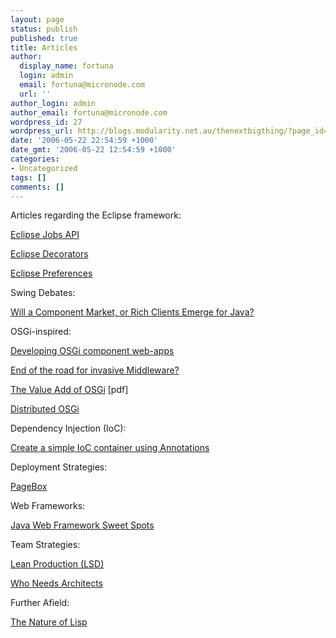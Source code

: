 ```yaml
---
layout: page
status: publish
published: true
title: Articles
author:
  display_name: fortuna
  login: admin
  email: fortuna@micronode.com
  url: ''
author_login: admin
author_email: fortuna@micronode.com
wordpress_id: 27
wordpress_url: http://blogs.modularity.net.au/thenextbigthing/?page_id=11
date: '2006-05-22 22:54:59 +1000'
date_gmt: '2006-05-22 12:54:59 +1000'
categories:
- Uncategorized
tags: []
comments: []
---
```

<p>Articles regarding the Eclipse framework:</p>
<p><a target="_blank" href="http://www.eclipse.org/articles/Article-Concurrency/jobs-api.html">Eclipse Jobs API</a></p>
<p><a target="_blank" href="http://www.eclipse.org/articles/Article-Decorators/decorators.html">Eclipse Decorators</a></p>
<p><a target="_blank" href="http://www.eclipse.org/articles/Article-Preferences/preferences.htm">Eclipse Preferences</a></p>
<p>Swing Debates:</p>
<p><a target="_blank" href="http://www.theserverside.com/news/thread.tss?thread_id=28508"> Will a Component Market, or Rich Clients Emerge for Java?</a></p>
<p>OSGi-inspired:</p>
<p><a href="http://www.infonoia.com/en/content.jsp?d=inf.05.09">Developing OSGi component web-apps</a></p>
<p><a href="http://www.devwebsphere.com/devwebsphere/2005/07/end_of_the_road.html">End of the road for invasive Middleware?</a></p>
<p><a href="http://www.chariotsolutions.com/slides/ete2007-sklyut-value-add-of-osgi.pdf">The Value Add of OSGi</a> [pdf]</p>
<p><a href="http://www.eclipsezone.com/eclipse/forums/m92134186.html">Distributed OSGi</a></p>
<p>Dependency Injection (IoC):</p>
<p><a href="http://today.java.net/pub/a/today/2005/07/05/IOCAnnotation.html">Create a simple IoC container using Annotations</a></p>
<p>Deployment Strategies:</p>
<p><a href="http://pagebox.sourceforge.net/rationale.html">PageBox</a></p>
<p>Web Frameworks:</p>
<p><a href="http://www.virtuas.com/articles/webframework-sweetspots.html">Java Web Framework Sweet Spots</a></p>
<p>Team Strategies:</p>
<p><a href="http://manageability.org/blog/stuff/web2.0-lean-production/view">Lean Production (LSD)</a></p>
<p><a href="http://martinfowler.com/ieeeSoftware/whoNeedsArchitect.pdf">Who Needs Architects</a></p>
<p>Further Afield:</p>
<p><a href="http://www.defmacro.org/ramblings/lisp.html">The Nature of Lisp</a></p>
